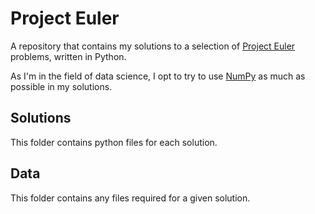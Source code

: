 # Project Euler

A repository that contains my solutions to a selection of [Project Euler](https://projecteuler.net/) problems, written in Python.  

As I'm in the field of data science, I opt to try to use [NumPy](https://numpy.org/) as much as possible in my solutions.

## Solutions

This folder contains python files for each solution.

## Data

This folder contains any files required for a given solution.